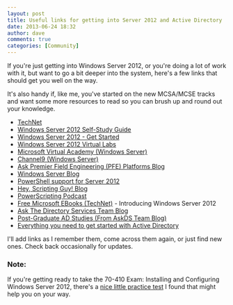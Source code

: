```yaml
---
layout: post
title: Useful links for getting into Server 2012 and Active Directory
date: 2013-06-24 18:32
author: dave
comments: true
categories: [Community]
---
```

If you're just getting into Windows Server 2012, or you're doing a lot of work with it, but want to go a bit deeper into the system, here's a few links that should get you well on the way.

It's also handy if, like me, you've started on the new MCSA/MCSE tracks and want some more resources to read so you can brush up and round out your knowledge.
<ul>
	<li><a href="http://technet.microsoft.com/library/hh801901.aspx">TechNet</a></li>
	<li><a href="http://blogs.technet.com/b/musings_of_a_technical_tam/archive/2013/04/06/windows-server-2012-self-study-guide-part-1-overview.aspx">Windows Server 2012 Self-Study Guide</a></li>
	<li><a href="http://technet.microsoft.com/en-us/windowsserver/hh534429">Windows Server 2012 - Get Started</a></li>
	<li><a href="http://technet.microsoft.com/en-US/windowsserver/hh968267.aspx">Windows Server 2012 Virtual Labs</a></li>
	<li><a href="https://www.microsoftvirtualacademy.com/topics/product-windows-server-en">Microsoft Virtual Academy (Windows Server)</a></li>
	<li><a href="http://channel9.msdn.com/Tags/windows+server">Channel9 (Windows Server)</a></li>
	<li><a href="http://blogs.technet.com/b/askpfeplat/">Ask Premier Field Engineering (PFE) Platforms Blog</a></li>
	<li><a href="http://blogs.technet.com/b/windowsserver/">Windows Server Blog</a></li>
	<li><a href="http://technet.microsoft.com/en-us/library/hh801904.aspx">PowerShell support for Server 2012</a></li>
	<li><a href="http://blogs.technet.com/b/heyscriptingguy/">Hey, Scripting Guy! Blog</a></li>
	<li><a href="http://powerscripting.wordpress.com/">PowerScripting Podcast</a></li>
	<li><a href="http://social.technet.microsoft.com/wiki/contents/articles/11608.e-book-gallery-for-microsoft-technologies.aspx#[Category]WindowsServer">Free Microsoft EBooks (TechNet)</a> - Introducing Windows Server 2012</li>
	<li><a href="http://blogs.technet.com/b/askds/">Ask The Directory Services Team Blog</a></li>
	<li><a href="http://blogs.technet.com/b/askds/archive/2010/07/27/post-graduate-ad-studies.aspx">Post-Graduate AD Studies (From AskDS Team Blog)</a></li>
	<li><a href="http://blogs.technet.com/b/ashleymcglone/archive/2012/01/03/everything-you-need-to-get-started-with-active-directory.aspx">Everything you need to get started with Active Directory</a></li>
</ul>
I'll add links as I remember them, come across them again, or just find new ones. Check back occasionally for updates.
<h3>Note:</h3>
If you're getting ready to take the 70-410 Exam: Installing and Configuring Windows Server 2012, there's a <a href="http://www.tech-faq.com/70-410-installing-and-configuring-microsoft-windows-server.html">nice little practice test</a> I found that might help you on your way.

&nbsp;
